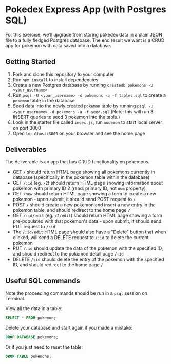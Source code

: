 # Pokedex Express App (with Postgres SQL)

For this exercise, we'll upgrade from storing pokedex data in a plain JSON file to a fully fledged Postgres database. The end result we want is a CRUD app for pokemon with data saved into a database.

## Getting Started

1.  Fork and clone this repository to your computer
2.  Run `npm install` to install dependencies
3.  Create a new Postgres database by running `createdb pokemons -U <your_username>`
4.  Run `psql -U <your_username> -d pokemons -a -f tables.sql` to create a `pokemon` table in the database
5.  Seed data into the newly created `pokemon` table by running `psql -U <your_username> -d pokemons -a -f seed.sql` (Note: this will run 3 INSERT queries to seed 3 pokemon into the table.)
6.  Look in the starter file called `index.js`, run `nodemon` to start local server on port 3000
7.  Open `localhost:3000` on your browser and see the home page

## Deliverables

The deliverable is an app that has CRUD functionality on pokemons.

* GET `/` should return HTML page showing all pokemons currently in database (specifically in the pokemon table within the database)
* GET `/:id` (eg. `/2`) should return HTML page showing information about pokemon with primary ID 2 (read: primary ID, not `num` property)
* GET `/new` should return HTML page showing a form to create a new pokemon - upon submit, it should send POST request to `/`
* POST `/` should create a new pokemon and insert a new entry in the pokemon table, and should redirect to the home page `/`
* GET `/:id/edit` (eg. `/2/edit`) should return HTML page showing a form pre-populated with that pokemon's data - upon submit, it should send PUT request to `/:id`
* The `/:id/edit` HTML page should also have a "Delete" button that when clicked, will send a DELETE request to `/:id` to delete the current pokemon
* PUT `/:id` should update the data of the pokemon with the specified ID, and should redirect to the pokemon detail page `/:id`
* DELETE `/:id` should delete the entry of the pokemon with the specified ID, and should redirect to the home page `/`

## Useful SQL commands

Note the proceeding commands should be run in a `psql` session on Terminal.

View all the data in a table:
```sql
SELECT * FROM pokemon;
```

Delete your database and start again if you made a mistake:
```sql
DROP DATABASE pokemons;
```

Or if you just need to reset the table:
```sql
DROP TABLE pokemons;
```
